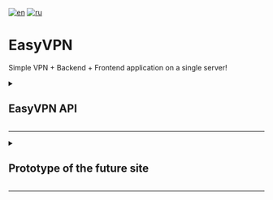[![en](https://img.shields.io/badge/lang-English%20%F0%9F%87%AC%F0%9F%87%A7-white)](README-EN.md)
[![ru](https://img.shields.io/badge/%D1%8F%D0%B7%D1%8B%D0%BA-%D0%A0%D1%83%D1%81%D1%81%D0%BA%D0%B8%D0%B9%20%F0%9F%87%B7%F0%9F%87%BA-white)](README.md)

# EasyVPN

Simple VPN + Backend + Frontend application on a single server!

<details>
	<summary><h2>EasyVPN API</h2></summary>

### Auth

##### Register request

```http
POST {{host}}/auth/register
Content-Type: application/json
{
    "firstName": "Freak",
    "lastName": "Fister",
    "login": "F1st3K",
    "password": "fisty123"
}
```

##### Register response

```http
200 OK
```
```http
{
    "id":"88755e3c-e106-4283-bf93-17965b1a"
    "firstName": "Freak",
    "lastName": "Fister",
    "login": "F1st3K",
    "token":"56be52...e3c7743d"
}
```

##### Login request

```http
POST {{host}}/auth/login
Content-Type: application/json

{
    "login": "F1st3K",
    "password": "fisty123"
}
```

##### Login response

```http
200 OK
```
```http
{
    "id":"88755e3c-e106-4283-bf93-17965b1a"
    "firstName": "Freak",
    "lastName": "Fister",
    "login": "F1st3K",
    "token":"56be52...e3c7743d"
}
```

</details>

---

<details>
	<summary><h2>Prototype of the future site</h2></summary>

### Main page

![Main page](img/prototype/main.jpg)

### Authorization page

![Authorization page](img/prototype/sign_in.jpg)

### Registration page

![Registration page](img/prototype/sign_up.jpg)

### User profile

![User profile](img/prototype/user_profile.jpg)

### Admin profile

![Admin profile](img/prototype/admin_profile.jpg)

### Connection requests page

![Connection requests page](img/prototype/connection_tickets.jpg)

### Support requests page

![Support requests page](img/prototype/support_tickets.jpg)

### User administration page

![User administration page](img/prototype/administrate_users.jpg)

</details>

---
